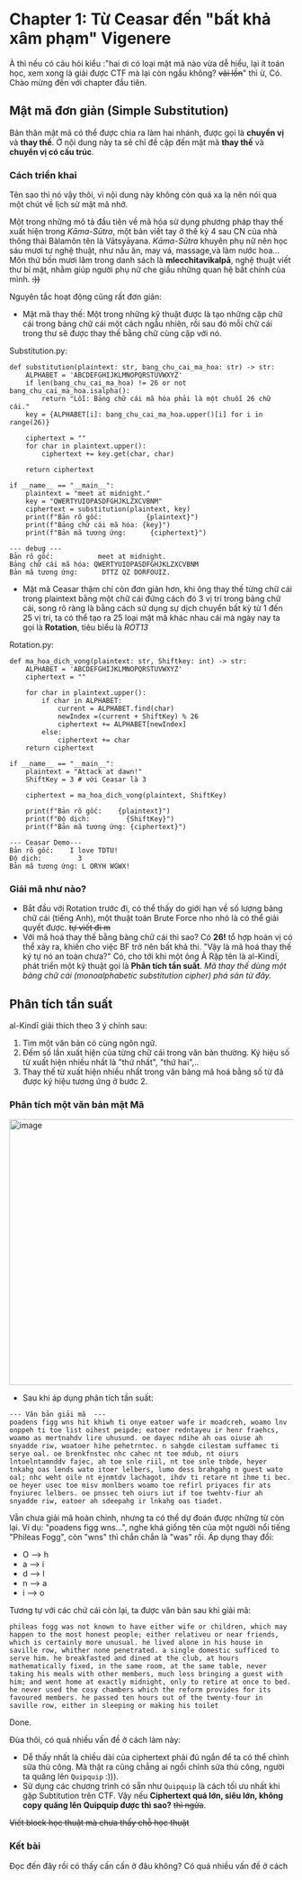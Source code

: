 
# Chapter 1: Từ Ceasar đến "bất khả xâm phạm" Vigenere

À thì nếu có câu hỏi kiểu :"hai ơi có loại mật mã nào vừa dễ hiểu, lại ít toán học, xem xong là giải được CTF mà lại còn ngầu không? ~~vãi lồn~~" thì ừ, Có. Chào mừng đến với chapter đầu tiên.

## Mật mã đơn giản (Simple Substitution)

Bản thân mật mã có thể được chia ra làm hai nhánh, được gọi
là **chuyển vị** và **thay thế**. Ở nội dung này ta sẽ chỉ đề cập đến mật mã **thay thế** và **chuyển vị có cấu trúc**.
### Cách triển khai
Tên sao thì nó vậy thôi, vì nội dung này không còn quá xa lạ nên nói qua một chút về lịch sử mật mã nhở.

Một trong những mô tả đầu tiên về mã hóa sử dụng phương pháp thay thế
xuất hiện trong _Kāma-Sūtra_, một bản viết tay ở thế kỷ 4 sau CN của nhà thông thái Bàlamôn tên là Vātsyāyana. _Kāma-Sūtra_ khuyên phụ nữ
nên học sáu mươi tư nghệ thuật, như nấu ăn, may vá, massage,và làm nước hoa... Môn thứ bốn mươi lăm trong danh sách là **mlecchitavikalpā**, nghệ thuật viết thư bí mật, nhằm giúp người phụ nữ che giấu những quan hệ bất chính của mình. ~~:))~~ 

Nguyên tắc hoạt động cũng rất đơn giản:
- Mật mã thay thế: Một trong những kỹ thuật được là tạo những cặp chữ cái trong bảng chữ cái một cách ngẫu nhiên, rồi sau đó mỗi chữ cái trong thư sẽ được thay thế bằng chữ cùng cặp với nó.
<image></image>

Substitution.py: 

```
def substitution(plaintext: str, bang_chu_cai_ma_hoa: str) -> str:
    ALPHABET = 'ABCDEFGHIJKLMNOPQRSTUVWXYZ'
    if len(bang_chu_cai_ma_hoa) != 26 or not bang_chu_cai_ma_hoa.isalpha():
        return "Lỗi: Bảng chữ cái mã hóa phải là một chuỗi 26 chữ cái."
    key = {ALPHABET[i]: bang_chu_cai_ma_hoa.upper()[i] for i in range(26)}
    
    ciphertext = ""
    for char in plaintext.upper():
        ciphertext += key.get(char, char)
            
    return ciphertext

if __name__ == "__main__":
    plaintext = "meet at midnight."
    key = "QWERTYUIOPASDFGHJKLZXCVBNM"
    ciphertext = substitution(plaintext, key)
    print(f"Bản rõ gốc:           {plaintext}")
    print(f"Bảng chữ cái mã hóa: {key}")
    print(f"Bản mã tương ứng:      {ciphertext}")

--- debug --- 
Bản rõ gốc:           meet at midnight.
Bảng chữ cái mã hóa: QWERTYUIOPASDFGHJKLZXCVBNM
Bản mã tương ứng:      DTTZ QZ DORFOUIZ.

```
- Mật mã Ceasar thậm chí còn đơn giản hơn, khi ông thay thế từng chữ cái trong plaintext bằng một chữ cái đứng cách đó 3 vị trí trong bảng chữ cái, song rõ ràng là bằng cách sử dụng sự dịch chuyển bất kỳ từ 1 đến 25 vị trí, ta có thể tạo ra 25 loại mật mã khác nhau cái mà ngày nay ta gọi là **Rotation**, tiêu biểu là _ROT13_
  
Rotation.py:
```
def ma_hoa_dich_vong(plaintext: str, Shiftkey: int) -> str:
    ALPHABET = 'ABCDEFGHIJKLMNOPQRSTUVWXYZ'
    ciphertext = ""

    for char in plaintext.upper():
        if char in ALPHABET:
            current = ALPHABET.find(char)
            newIndex =(current + ShiftKey) % 26
            ciphertext += ALPHABET[newIndex]
        else:
            ciphertext += char
    return ciphertext

if __name__ == "__main__":
    plaintext = "Attack at dawn!"
    ShiftKey = 3 # với Ceasar là 3  
    
    ciphertext = ma_hoa_dich_vong(plaintext, ShiftKey)
    
    print(f"Bản rõ gốc:    {plaintext}")
    print(f"Độ dịch:         {ShiftKey}")
    print(f"Bản mã tương ứng: {ciphertext}")

--- Ceasar Demo--- 
Bản rõ gốc:    I love TDTU!
Độ dịch:         3
Bản mã tương ứng: L ORYH WGWX!
```


### Giải mã như nào?

- Bắt đầu với Rotation trước đi, có thể thấy do giới hạn về số lượng bảng chữ cái (tiếng Anh), một thuật toán Brute Force nho nhỏ là có thể giải quyết được. ~~tự viết đi m~~
- Với mã hoá thay thế bằng bảng chữ cái thì sao? Có **26!** tổ hợp hoán vị có thể xảy ra, khiến cho việc BF trở nên bất khả thi. "Vậy là mã hoá thay thế ký tự nó an toàn chưa?" Có, cho tới khi một ông Ả Rập tên là al-Kindī, phát triển một kỹ thuật gọi là **Phân tích tần suất**. *Mã thay thế dùng một bảng chữ cái (monoalphabetic substitution cipher) phá sản từ đây.*

## Phân tích tần suất 
al-Kindī giải thích theo 3 ý chính sau: 
1. Tìm một văn bản có cùng ngôn ngữ.
2. Đếm số lần xuất hiện của từng chữ cái trong văn bản thường. Ký hiệu số từ xuất hiện nhiều nhất là "thứ nhất", "thứ hai",..
3. Thay thế từ xuất hiện nhiều nhất trong văn bảng mã hoá bằng số từ đã được ký hiệu tương ứng ở bước 2.
   
### Phân tích một văn bản mật Mã
<img width="1091" height="472" alt="image" src="https://github.com/user-attachments/assets/f8a4bb93-2252-4ae5-89a7-b23508b52ec7" />

- Sau khi áp dụng phân tích tần suất:

```
--- Văn bản giải mã  ---
poadens figg wns hit khiwh ti onye eatoer wafe ir moadcreh, woamo lnv onppeh ti toe list oihest peipde; eatoer redntayeu ir henr fraehcs, woamo as mertnahdv lire uhusund. oe dayec ndihe ah oas oiuse ah snyadde riw, woatoer hihe pehetrntec. n sahgde cilestam suffamec ti serye oal. oe brenkfnstec nhc cahec nt toe mdub, nt oiurs lntoelntamnddv fajec, ah toe snle riil, nt toe snle tnbde, heyer tnkahg oas lends wato itoer lelbers, lumo dess brahgahg n guest wato oal; nhc weht oile nt ejnmtdv lachagot, ihdv ti retare nt ihme ti bec. oe heyer usec toe misv monlbers woamo toe refirl priyaces fir ats fnyiurec lelbers. oe pnssec teh oiurs iut if toe twehtv-fiur ah snyadde riw, eatoer ah sdeepahg ir lnkahg oas tiadet.
```
Vẫn chưa giải mã hoàn chỉnh, nhưng ta có thể dự đoán được những từ còn lại. Ví dụ: "poadens figg wns...", nghe khá giống tên của một người nổi tiếng "Phileas Fogg", còn "wns" thì chắn chắn là "was" rồi. Áp dụng thay đổi:
- O --> h
- a --> i
- d --> l
- n --> a
- i --> o
  
Tương tự với các chứ cái còn lại, ta được văn bản sau khi giải mã:

```
phileas fogg was not known to have either wife or children, which may happen to the most honest people; either relativeu or near friends, which is certainly more unusual. he lived alone in his house in saville row, whither none penetrated. a single domestic sufficed to serve him. he breakfasted and dined at the club, at hours mathematically fixed, in the same room, at the same table, never taking his meals with other members, much less bringing a guest with him; and went home at exactly midnight, only to retire at once to bed. he never used the cosy chambers which the reform provides for its favoured members. he passed ten hours out of the twenty-four in saville row, either in sleeping or making his toilet
```
Done.
</image>

Đùa thôi, có quá nhiều vấn đề ở cách làm này:
- Dễ thấy nhất là chiều dài của ciphertext phải đủ ngắn để ta có thể chỉnh sữa thủ công. Mà thật ra cũng chẳng ai ngồi chỉnh sửa thủ công, người ta quăng lên `Quipquip` :))). 
- Sử dụng các chương trình có sẵn như `Quipquip` là cách tối ưu nhất khi gặp Subtitution trên CTF. Vậy nếu **Ciphertext quá lớn, siêu lớn, không copy quăng lên Quipquip được thì sao?** ~~thì ngửa~~.


~~Viết block học thuật mà chưa thấy chỗ học thuật~~

### Kết bài
Đọc đến đây rồi có thấy cấn cấn ở đâu không? Có quá nhiều vấn đề ở cách 






